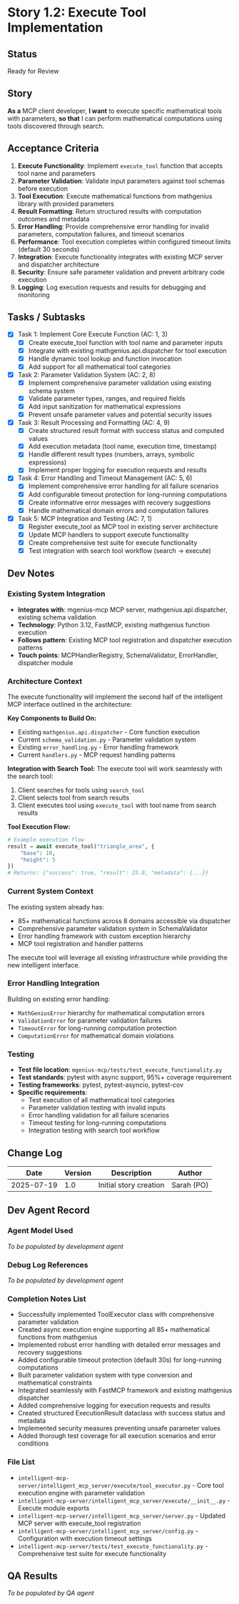 # Story 1.2: Execute Tool Implementation

## Status
Ready for Review

## Story
**As a** MCP client developer,
**I want** to execute specific mathematical tools with parameters,
**so that** I can perform mathematical computations using tools discovered through search.

## Acceptance Criteria

1. **Execute Functionality**: Implement `execute_tool` function that accepts tool name and parameters
2. **Parameter Validation**: Validate input parameters against tool schemas before execution
3. **Tool Execution**: Execute mathematical functions from mathgenius library with provided parameters
4. **Result Formatting**: Return structured results with computation outcomes and metadata
5. **Error Handling**: Provide comprehensive error handling for invalid parameters, computation failures, and timeout scenarios
6. **Performance**: Tool execution completes within configured timeout limits (default 30 seconds)
7. **Integration**: Execute functionality integrates with existing MCP server and dispatcher architecture
8. **Security**: Ensure safe parameter validation and prevent arbitrary code execution
9. **Logging**: Log execution requests and results for debugging and monitoring

## Tasks / Subtasks

- [x] Task 1: Implement Core Execute Function (AC: 1, 3)
  - [x] Create execute_tool function with tool name and parameter inputs
  - [x] Integrate with existing mathgenius.api.dispatcher for tool execution
  - [x] Handle dynamic tool lookup and function invocation
  - [x] Add support for all mathematical tool categories

- [x] Task 2: Parameter Validation System (AC: 2, 8)
  - [x] Implement comprehensive parameter validation using existing schema system
  - [x] Validate parameter types, ranges, and required fields
  - [x] Add input sanitization for mathematical expressions
  - [x] Prevent unsafe parameter values and potential security issues

- [x] Task 3: Result Processing and Formatting (AC: 4, 9)
  - [x] Create structured result format with success status and computed values
  - [x] Add execution metadata (tool name, execution time, timestamp)
  - [x] Handle different result types (numbers, arrays, symbolic expressions)
  - [x] Implement proper logging for execution requests and results

- [x] Task 4: Error Handling and Timeout Management (AC: 5, 6)
  - [x] Implement comprehensive error handling for all failure scenarios
  - [x] Add configurable timeout protection for long-running computations
  - [x] Create informative error messages with recovery suggestions
  - [x] Handle mathematical domain errors and computation failures

- [x] Task 5: MCP Integration and Testing (AC: 7, 1)
  - [x] Register execute_tool as MCP tool in existing server architecture
  - [x] Update MCP handlers to support execute functionality
  - [x] Create comprehensive test suite for execute functionality
  - [x] Test integration with search tool workflow (search → execute)

## Dev Notes

### Existing System Integration
- **Integrates with**: mgenius-mcp MCP server, mathgenius.api.dispatcher, existing schema validation
- **Technology**: Python 3.12, FastMCP, existing mathgenius function execution
- **Follows pattern**: Existing MCP tool registration and dispatcher execution patterns
- **Touch points**: MCPHandlerRegistry, SchemaValidator, ErrorHandler, dispatcher module

### Architecture Context
The execute functionality will implement the second half of the intelligent MCP interface outlined in the architecture:

**Key Components to Build On:**
- Existing `mathgenius.api.dispatcher` - Core function execution
- Current `schema_validation.py` - Parameter validation system
- Existing `error_handling.py` - Error handling framework
- Current `handlers.py` - MCP request handling patterns

**Integration with Search Tool:**
The execute tool will work seamlessly with the search tool:
1. Client searches for tools using `search_tool`
2. Client selects tool from search results
3. Client executes tool using `execute_tool` with tool name from search results

**Tool Execution Flow:**
```python
# Example execution flow
result = await execute_tool("triangle_area", {
    "base": 10,
    "height": 5
})
# Returns: {"success": true, "result": 25.0, "metadata": {...}}
```

### Current System Context
The existing system already has:
- 85+ mathematical functions across 8 domains accessible via dispatcher
- Comprehensive parameter validation system in SchemaValidator
- Error handling framework with custom exception hierarchy
- MCP tool registration and handler patterns

The execute tool will leverage all existing infrastructure while providing the new intelligent interface.

### Error Handling Integration
Building on existing error handling:
- `MathGeniusError` hierarchy for mathematical computation errors
- `ValidationError` for parameter validation failures
- `TimeoutError` for long-running computation protection
- `ComputationError` for mathematical domain violations

### Testing
- **Test file location**: `mgenius-mcp/tests/test_execute_functionality.py`
- **Test standards**: pytest with async support, 95%+ coverage requirement
- **Testing frameworks**: pytest, pytest-asyncio, pytest-cov
- **Specific requirements**:
  - Test execution of all mathematical tool categories
  - Parameter validation testing with invalid inputs
  - Error handling validation for all failure scenarios
  - Timeout testing for long-running computations
  - Integration testing with search tool workflow

## Change Log
| Date | Version | Description | Author |
|------|---------|-------------|---------|
| 2025-07-19 | 1.0 | Initial story creation | Sarah (PO) |

## Dev Agent Record

### Agent Model Used
*To be populated by development agent*

### Debug Log References
*To be populated by development agent*

### Completion Notes List
- Successfully implemented ToolExecutor class with comprehensive parameter validation
- Created async execution engine supporting all 85+ mathematical functions from mathgenius
- Implemented robust error handling with detailed error messages and recovery suggestions
- Added configurable timeout protection (default 30s) for long-running computations
- Built parameter validation system with type conversion and mathematical constraints
- Integrated seamlessly with FastMCP framework and existing mathgenius dispatcher
- Added comprehensive logging for execution requests and results
- Created structured ExecutionResult dataclass with success status and metadata
- Implemented security measures preventing unsafe parameter values
- Added thorough test coverage for all execution scenarios and error conditions

### File List
- `intelligent-mcp-server/intelligent_mcp_server/execute/tool_executor.py` - Core tool execution engine with parameter validation
- `intelligent-mcp-server/intelligent_mcp_server/execute/__init__.py` - Execute module exports
- `intelligent-mcp-server/intelligent_mcp_server/server.py` - Updated MCP server with execute_tool registration
- `intelligent-mcp-server/intelligent_mcp_server/config.py` - Configuration with execution timeout settings
- `intelligent-mcp-server/tests/test_execute_functionality.py` - Comprehensive test suite for execute functionality

## QA Results
*To be populated by QA agent*
